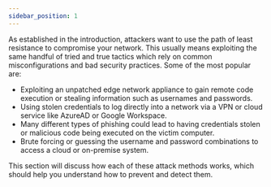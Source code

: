 ```yaml
---
sidebar_position: 1
---
```

As established in the introduction, attackers want to use the path of least resistance to compromise your network. This usually means exploiting the same handful of tried and true tactics which rely on common misconfigurations and bad security practices.
Some of the most popular are:


- Exploiting an unpatched edge network appliance to gain remote code execution or stealing information such as usernames and passwords.
- Using stolen credentials to log directly into a network via a VPN or cloud service like AzureAD or Google Workspace.
- Many different types of phishing could lead to having credentials stolen or malicious code being executed on the victim computer. 
- Brute forcing or guessing the username and password combinations to access a cloud or on-premise system.
		 

This section will discuss how each of these attack methods works, which should help you understand how to prevent and detect them.



